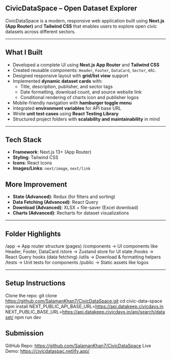 ## CivicDataSpace – Open Dataset Explorer

CivicDataSpace is a modern, responsive web application built using **Next.js (App Router)** and **Tailwind CSS** that enables users to explore open civic datasets across different sectors.

---

## What I Built

- Developed a complete UI using **Next.js App Router** and **Tailwind CSS**
- Created reusable components: `Header`, `Footer`, `DataCard`, `Sector`, etc.
- Designed responsive layout with **grid/list view** support
- Implemented **dynamic dataset cards** with:
  - Title, description, publisher, and sector tags
  - Date formatting, download count, and source website link
  - Conditional rendering of charts icon and publisher logos
- Mobile-friendly navigation with **hamburger toggle menu**
- Integrated **environment variables** for API base URL
- Wrote **unit test cases** using **React Testing Library**
- Structured project folders with **scalability and maintainability** in mind

---

## Tech Stack

- **Framework**: Next.js 13+ (App Router)
- **Styling**: Tailwind CSS
- **Icons**: React Icons
- **Images/Links**: `next/image`, `next/link`

## More Improvement

- **State (Advanced)**: Redux (for filters and sorting)
- **Data Fetching (Advanced)**: React Query
- **Download (Advanced)**: XLSX + file-saver (Excel download)
- **Charts (Advanced)**: Recharts for dataset visualizations

---

## Folder Highlights

/app → App router structure (pages)
/components → UI components like Header, Footer, DataCard
/store → Zustand store for UI state
/hooks → React Query hooks (data fetching)
/utils → Download & formatting helpers
/tests → Unit tests for components
/public → Static assets like logos

---

## Setup Instructions

Clone the repo:
git clone https://github.com/SalamanKhan7/CivicDataSpace.git
cd civic-data-space
npm install
NEXT_PUBLIC_API_BASE_URL=https://api.datakeep.civicdays.in
NEXT_PUBLIC_BASE_URL=https://api.datakeep.civicdays.in/api/search/dataset/
npm run dev

## Submission

GitHub Repo: https://github.com/SalamanKhan7/CivicDataSpace
Live Demo: https://civicdataspac.netlify.app/
